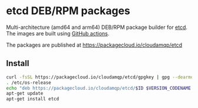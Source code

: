 # etcd DEB/RPM packages
Multi-architecture (amd64 and arm64) DEB/RPM package builder for [etcd](https://etcd.io/). The images are built using [GitHub actions](/.github/workflows/docker.yml).

The packages are published at https://packagecloud.io/cloudamqp/etcd

## Install
```sh
curl -fsSL https://packagecloud.io/cloudamqp/etcd/gpgkey | gpg --dearmor | sudo tee /etc/apt/trusted.gpg.d/cloudamqp_etcd.gpg
. /etc/os-release
echo "deb https://packagecloud.io/cloudamqp/etcd/$ID $VERSION_CODENAME main" | sudo tee /etc/apt/sources.list.d/cloudamqp_etcd.list
apt-get update
apt-get install etcd
```
